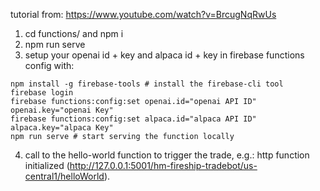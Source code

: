 tutorial from:
https://www.youtube.com/watch?v=BrcugNqRwUs

1. cd functions/ and npm i
2. npm run serve
3. setup your openai id + key and alpaca id + key in firebase functions config with:
```
npm install -g firebase-tools # install the firebase-cli tool
firebase login
firebase functions:config:set openai.id="openai API ID" openai.key="openai Key"
firebase functions:config:set alpaca.id="alpaca API ID" alpaca.key="alpaca Key"
npm run serve # start serving the function locally
```

4. call to the hello-world function to trigger the trade, e.g.:
http function initialized (http://127.0.0.1:5001/hm-fireship-tradebot/us-central1/helloWorld).